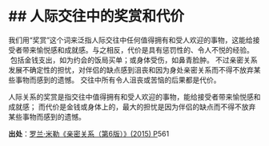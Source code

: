 # \## 人际交往中的奖赏和代价

我们用“奖赏”这个词来泛指人际交往中任何值得拥有和受人欢迎的事物，这能给接受者带来愉悦感和成就感。与之相反，代价是具有惩罚性的、令人不悦的经验。  包括金钱支出，如为约会的饭局买单；或身体受伤，如鼻青脸肿。 不过亲密关系发展不确定性的担忧，对伴侣的缺点感到沮丧和因为身处亲密关系而不得不放弃某些事物而感到的遗憾。 交往中所有令人沮丧或苦恼的后果都是代价。  

人际关系的奖赏是指交往中值得拥有和受人欢迎的事物，能给接受者带来愉悦感和成就感； 而代价是金钱或身体上的，最大的担忧是因为伴侣的缺点而不得不放弃某些事物而感到的遗憾。

**出处**：[罗兰·米勒《亲密关系（第6版）》(2015) P](zotero://select/library/items/YBK6Z75E)561

